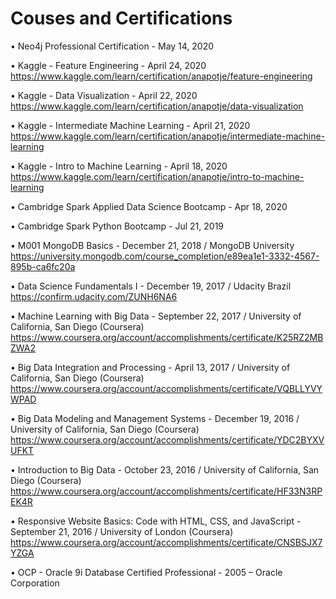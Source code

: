 # Couses and Certifications

•	Neo4j Professional Certification - May 14, 2020

•	Kaggle - Feature Engineering - April 24, 2020
https://www.kaggle.com/learn/certification/anapotje/feature-engineering

•	Kaggle - Data Visualization - April 22, 2020
https://www.kaggle.com/learn/certification/anapotje/data-visualization

•	Kaggle - Intermediate Machine Learning - April 21, 2020
https://www.kaggle.com/learn/certification/anapotje/intermediate-machine-learning

•	Kaggle - Intro to Machine Learning - April 18, 2020
https://www.kaggle.com/learn/certification/anapotje/intro-to-machine-learning

•	Cambridge Spark Applied Data Science Bootcamp - Apr 18, 2020

•	Cambridge Spark Python Bootcamp - Jul 21, 2019

•	M001 MongoDB Basics - December 21, 2018 / MongoDB University
https://university.mongodb.com/course_completion/e89ea1e1-3332-4567-895b-ca6fc20a

•	Data Science Fundamentals I - December 19, 2017 / Udacity Brazil
https://confirm.udacity.com/ZUNH6NA6

•	Machine Learning with Big Data - September 22, 2017 / University of California, San Diego (Coursera)
https://www.coursera.org/account/accomplishments/certificate/K25RZ2MBZWA2

•	Big Data Integration and Processing - April 13, 2017 / University of California, San Diego (Coursera)
https://www.coursera.org/account/accomplishments/certificate/VQBLLYVYWPAD

•	Big Data Modeling and Management Systems - December 19, 2016 / University of California, San Diego (Coursera)
https://www.coursera.org/account/accomplishments/certificate/YDC2BYXVUFKT

•	Introduction to Big Data - October 23, 2016 / University of California, San Diego (Coursera)
https://www.coursera.org/account/accomplishments/certificate/HF33N3RPEK4R

•	Responsive Website Basics: Code with HTML, CSS, and JavaScript - September 21, 2016 / University of London (Coursera)
https://www.coursera.org/account/accomplishments/certificate/CNSBSJX7YZGA

•	OCP - Oracle 9i Database Certified Professional - 2005 – Oracle Corporation
